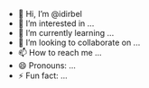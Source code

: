 - 👋 Hi, I’m @idirbel
- 👀 I’m interested in ...
- 🌱 I’m currently learning ...
- 💞️ I’m looking to collaborate on ...
- 📫 How to reach me ...
- 😄 Pronouns: ...
- ⚡ Fun fact: ...

<!---
idirbel/idirbel is a ✨ special ✨ repository because its `README.md` (this file) appears on your GitHub profile.
You can click the Preview link to take a look at your changes.
--->
